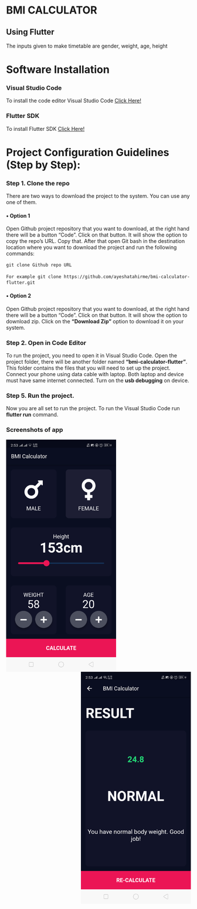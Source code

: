 # BMI CALCULATOR
## Using Flutter
The inputs given to make timetable are gender, weight, age, height

# Software Installation
### Visual Studio Code
To install the code editor Visual Studio Code [Click Here!](https://code.visualstudio.com/)

### Flutter SDK
To install Flutter SDK [Click Here!](https://flutter.dev/docs/get-started/install)

# Project Configuration Guidelines (Step by Step):

### Step 1. Clone the repo
There are two ways to download the project to the system. You can use any one of them.
#### •	Option 1
Open Github project repository that you want to download, at the right hand there will be a button “Code”. Click on that button. It will show the option to copy the repo’s URL. Copy that. After that open Git bash in the destination location where you want to download the project and run the following commands:
```
git clone Github repo URL
 
For example git clone https://github.com/ayeshatahirme/bmi-calculator-flutter.git
```
#### •	Option 2
Open Github project repository that you want to download, at the right hand there will be a button “Code”. Click on that button. It will show the option to download zip. Click on the **“Download Zip”** option to download it on your system.

### Step 2. Open in Code Editor
To run the project, you need to open it in Visual Studio Code. Open the project folder, there will be another folder named **“bmi-calculator-flutter”**. This folder contains the files that you will need to set up the project.
Connect your phone using data cable with laptop. Both laptop and device must have same internet connected. Turn on the **usb debugging** on device.

### Step 5. Run the project.
Now you are all set to run the project. To run the Visual Studio Code run **flutter run** command.

### Screenshots of app
<p>
 <img align="left" src="Project_Screenshots/inputppage.png" width="300">
 
 
 <img align="right" src="Project_Screenshots/result.png" width="300">
</p>

